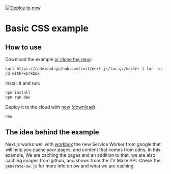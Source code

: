 [![Deploy to now](https://deploy.now.sh/static/button.svg)](https://deploy.now.sh/?repo=https://github.com/zeit/next.js/tree/master/examples/basic-css)

# Basic CSS example

## How to use

Download the example [or clone the repo](https://github.com/zeit/next.js):

```bash
curl https://codeload.github.com/zeit/next.js/tar.gz/master | tar -xz --strip=2 next.js-master/examples/with-workbox
cd with-workbox
```

Install it and run:

```bash
npm install
npm run dev
```

Deploy it to the cloud with [now](https://zeit.co/now) ([download](https://zeit.co/download))

```bash
now
```

## The idea behind the example

Next.js works well with [workbox](https://workboxjs.org/) the new Service Worker from google that will help you cache your pages, and content that comes from cdns.
In this example, We are caching the pages and an addition to that, we are also caching images from github, and shows from the TV Maze API. Check the `generate-sw.js` for more info on ow and what we are caching.

